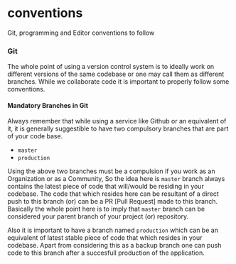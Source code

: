 # conventions
Git, programming and Editor conventions to follow

### Git
The whole point of using a version control system is to ideally work on different versions of
the same codebase or one may call them as different branches. While we collaborate code it is
important to properly follow some conventions.

#### Mandatory Branches in Git
Always remember that while using a service like Github or an equivalent of it, it is generally
suggestible to have two compulsory branches that are part of your code base.

- `master`
- `production`

Using the above two branches must be a compulsion if you work as an Organization or as a Community,
So the idea here is `master` branch always contains the latest piece of code that will/would be 
residing in your codebase. The code that which resides here can be resultant of a direct push to 
this branch (or) can be a PR [Pull Request] made to this branch. Basically the whole point here is
to imply that `master` branch can be considered your parent branch of your project (or) repository.

Also it is important to have a branch named `production` which can be an equivalent of latest stable
piece of code that which resides in your codebase. Apart from considering this as a backup branch one
can push code to this branch after a succesfull production of the application.

